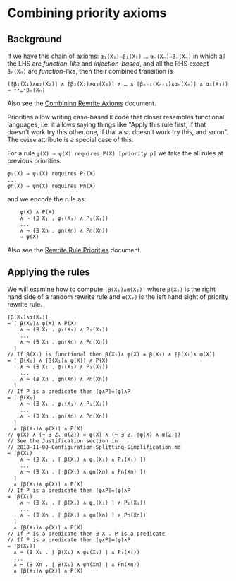 Combining priority axioms
=========================

Background
----------

If we have this chain of axioms: `α₁(X₁)⇒β₁(X₁)` … `αₙ(Xₙ)⇒βₙ(Xₙ)` in which
all the LHS are *function-like* and *injection-based*, and all the RHS
except `βₙ(Xₙ)` are *function-like*, then their combined transition is

```
(⌈β₁(X₁)∧α₂(X₂)⌉ ∧ ⌈β₂(X₂)∧α₃(X₃)⌉ ∧ … ∧ ⌈βₙ₋₁(Xₙ₋₁)∧αₙ(Xₙ)⌉ ∧ α₁(X₁)) → ••…•βₙ(Xₙ)
```

Also see the [Combining Rewrite Axioms](2019-09-09-Combining-Rewrite-Axioms.md)
document.

Priorities allow writing case-based `K` code that closer resembles functional
languages, i.e. it allows saying things like "Apply this rule first,
if that doesn't work try this other one, if that also doesn't work try
this, and so on". The `owise` attribute is a special case of this.

For a rule `φ(X) ⇒ ψ(X) requires P(X) [priority p]` we take the all
rules at previous priorities:
```
φ₁(X) ⇒ ψ₁(X) requires P₁(X)
...
φn(X) ⇒ ψn(X) requires Pn(X)
```
and we encode the rule as:
```
    φ(X) ∧ P(X)
    ∧ ¬ (∃ X₁ . φ₁(X₁) ∧ P₁(X₁))
    ...
    ∧ ¬ (∃ Xn . φn(Xn) ∧ Pn(Xn))
    ⇒ ψ(X)
```

Also see the [Rewrite Rule Priorities](2020-06-22-Rewrite-Rule-Priorities.md)
document.

Applying the rules
------------------

We will examine how to compute `⌈β(X₁)∧α(X₂)⌉` where `β(X₁)` is the right
hand side of a random rewrite rule and `α(X₂)` is the left hand sight of
priority rewrite rule.

```
⌈β(X₁)∧α(X₂)⌉
= ⌈ β(X₁)∧ φ(X) ∧ P(X)
    ∧ ¬ (∃ X₁ . φ₁(X₁) ∧ P₁(X₁))
    ...
    ∧ ¬ (∃ Xn . φn(Xn) ∧ Pn(Xn))
  ⌉
// If β(X₁) is functional then β(X₁)∧ φ(X) = β(X₁) ∧ ⌈β(X₁)∧ φ(X)⌉
= ⌈ β(X₁) ∧ ⌈β(X₁)∧ φ(X)⌉ ∧ P(X)
    ∧ ¬ (∃ X₁ . φ₁(X₁) ∧ P₁(X₁))
    ...
    ∧ ¬ (∃ Xn . φn(Xn) ∧ Pn(Xn))
  ⌉
// If P is a predicate then ⌈φ∧P⌉=⌈φ⌉∧P
= ⌈ β(X₁)
    ∧ ¬ (∃ X₁ . φ₁(X₁) ∧ P₁(X₁))
    ...
    ∧ ¬ (∃ Xn . φn(Xn) ∧ Pn(Xn))
  ⌉
  ∧ ⌈β(X₁)∧ φ(X)⌉ ∧ P(X)
// φ(X) ∧ (¬ ∃ Z. α(Z)) = φ(X) ∧ (¬ ∃ Z. ⌈φ(X) ∧ α(Z)⌉)
// See the Justification section in
// 2018-11-08-Configuration-Splitting-Simplification.md
= ⌈β(X₁)
    ∧ ¬ (∃ X₁ . ⌈ β(X₁) ∧ φ₁(X₁) ∧ P₁(X₁) ⌉)
    ...
    ∧ ¬ (∃ Xn . ⌈ β(X₁) ∧ φn(Xn) ∧ Pn(Xn) ⌉)
  ⌉
  ∧ ⌈β(X₁)∧ φ(X)⌉ ∧ P(X)
// If P is a predicate then ⌈φ∧P⌉=⌈φ⌉∧P
= ⌈β(X₁)
    ∧ ¬ (∃ X₁ . ⌈ β(X₁) ∧ φ₁(X₁) ⌉ ∧ P₁(X₁))
    ...
    ∧ ¬ (∃ Xn . ⌈ β(X₁) ∧ φn(Xn) ⌉ ∧ Pn(Xn))
  ⌉
  ∧ ⌈β(X₁)∧ φ(X)⌉ ∧ P(X)
// If P is a predicate then ∃ X . P is a predicate
// If P is a predicate then ⌈φ∧P⌉=⌈φ⌉∧P
= ⌈β(X₁)⌉
  ∧ ¬ (∃ X₁ . ⌈ β(X₁) ∧ φ₁(X₁) ⌉ ∧ P₁(X₁))
  ...
  ∧ ¬ (∃ Xn . ⌈ β(X₁) ∧ φn(Xn) ⌉ ∧ Pn(Xn))
  ∧ ⌈β(X₁)∧ φ(X)⌉ ∧ P(X)
```
